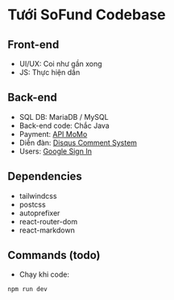 # Tưới SoFund Codebase

## Front-end

- UI/UX: Coi như gần xong
- JS: Thực hiện dần

## Back-end

- SQL DB: MariaDB / MySQL
- Back-end code: Chắc Java
- Payment: [API MoMo](https://developers.momo.vn/v3/docs/payment/guides/aio-payment-links)
- Diễn đàn: [Disqus Comment System](https://support.haravan.com/support/solutions/articles/42000087481-c%C3%A0i-%C4%91%E1%BA%B7t-v%C3%A0-c%E1%BA%A5u-h%C3%ACnh-disqus-comment-system)
- Users: [Google Sign In](https://developers.google.com/identity)

## Dependencies

- tailwindcss
- postcss
- autoprefixer
- react-router-dom
- react-markdown

## Commands (todo)

- Chạy khi code:

``npm run dev``
